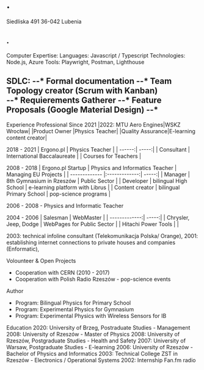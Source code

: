 # .
Siedliska 491
36-042 Lubenia
## .

Computer Expertise:
Languages: Javascript / Typescript
Technologies: Node.js, Azure
Tools: Playwright, Postman, Lighthouse

SDLC: 
--* Formal documentation 
--* Team Topology creator (Scrum with Kanban)  
--* Requierements Gatherer
--* Feature Proposals (Google Material Design)
--* 
---

Experience
Professional
Since 2021
|2022: MTU Aero Engines|WSKZ Wrocław|
|Product Owner |Physics Teacher|
|Quality Assurance|E-learning content creator|

2018 - 2021
| Ergono.pl | Physics Teacher    | 
| ------:| -----:|
| Consultant      | International Baccalaureate | 
| Courses for Teachers      |  

2008 - 2018
| Ergono.pl Startup        | Physics and Informatics Teacher           | Managing EU Projects  |
| ------------- |:-------------:| -----:|
| Manager      | 8th Gymnasium in Rzeszów | Public Sector |
| Developer      | bilingual High School      |  e-learning platform with Librus |
| Content creator | bilingual Primary School      |    pop-science programs |


2006 - 2008 - Physics and Informatic Teacher

2004 - 2006
|   Salesman   |   WebMaster   |
| -------------:| -----:|
|   Chrysler, Jeep, Dodge   |   WebPages for Public Sector   |
|   Hitachi Power Tools   |   |

2003: technical infoline consultant (Telekomunikacja Polska/ Orange),
2001: establishing internet connections to private houses and companies (Enformatic),

Volounteer & Open Projects
* Cooperation with CERN (2010 - 2017)
* Cooperation with Polish Radio Rzeszów - pop-science events

Author
* Program: Bilingual Physics for Primary School
* Program: Experimental Physics for Gymnasium
* Program: Experimental Physics with Wireless Sensors for IB

Education
2020: University of Brzeg, Postraduate Studies - Management
2008: University of Rzeszów - Master of Physics
2008: University of Rzeszów, Postgraduate Studies - Health and Safety
2007: University of Warsaw, Postgraduate Studies - E-learning
2006: University of Rzeszów - Bachelor of Physics and Informatics
2003: Technical College ZST in Rzeszów - Electronics / Operational Systems
2002: Internship Fan.fm radio
